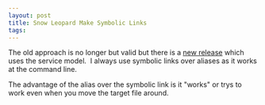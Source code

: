 ```yaml
---
layout: post
title: Snow Leopard Make Symbolic Links
tags: 
---
```

The old approach is no longer but valid but there is a [new release][1] which
uses the service model.  I always use symbolic links over aliases as it works
at the command line.

The advantage of the alias over the symbolic link is it "works" or trys to
work even when you move the target file around.

[1]: http://www.macupdate.com/info.php/id/10433

